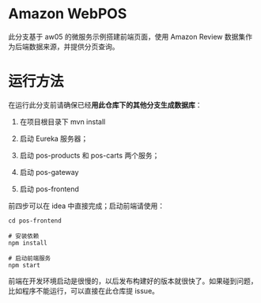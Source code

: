 # Amazon WebPOS

此分支基于 aw05 的微服务示例搭建前端页面，使用 Amazon Review 数据集作为后端数据来源，并提供分页查询。

# 运行方法

在运行此分支前请确保已经**用此仓库下的其他分支生成数据库**：

1. 在项目根目录下 mvn install

2. 启动 Eureka 服务器；

3. 启动 pos-products 和 pos-carts 两个服务；

4. 启动 pos-gateway

5. 启动 pos-frontend

前四步可以在 idea 中直接完成；启动前端请使用：

```shell
cd pos-frontend

# 安装依赖
npm install

# 启动前端服务
npm start
```

前端在开发环境启动是很慢的，以后发布构建好的版本就很快了。如果碰到问题，比如程序不能运行，可以直接在此仓库提 issue。
